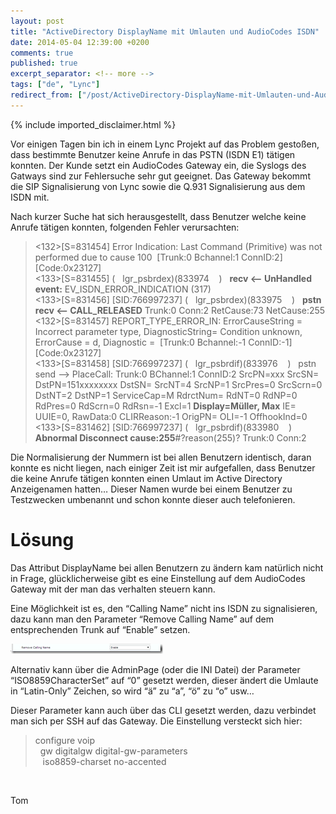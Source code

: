 ```yaml
---
layout: post
title: "ActiveDirectory DisplayName mit Umlauten und AudioCodes ISDN"
date: 2014-05-04 12:39:00 +0200
comments: true
published: true
excerpt_separator: <!-- more -->
tags: ["de", "Lync"]
redirect_from: ["/post/ActiveDirectory-DisplayName-mit-Umlauten-und-AudioCodes-ISDN", "/post/activedirectory-displayname-mit-umlauten-und-audiocodes-isdn"]
---
```

<!-- more -->
{% include imported_disclaimer.html %}
<p>Vor einigen Tagen bin ich in einem Lync Projekt auf das Problem gesto&szlig;en, dass bestimmte Benutzer keine Anrufe in das PSTN (ISDN E1) t&auml;tigen konnten. Der Kunde setzt ein AudioCodes Gateway ein, die Syslogs des Gatways sind zur Fehlersuche sehr gut geeignet. Das Gateway bekommt die SIP Signalisierung von Lync sowie die Q.931 Signalisierung aus dem ISDN mit.</p>
<p>Nach kurzer Suche hat sich herausgestellt, dass Benutzer welche keine Anrufe t&auml;tigen konnten, folgenden Fehler verursachten:</p>
<blockquote>
<p>&lt;132&gt;[S=831454] Error Indication: Last Command (Primitive) was not performed due to cause 100&nbsp; [Trunk:0 Bchannel:1 ConnID:2] [Code:0x23127] <br />&lt;133&gt;[S=831455] (&nbsp;&nbsp; lgr_psbrdex)(833974&nbsp;&nbsp;&nbsp; )&nbsp;&nbsp; <strong>recv &lt;-- UnHandled event:</strong> EV_ISDN_ERROR_INDICATION (317) <br />&lt;133&gt;[S=831456] [SID:766997237] (&nbsp;&nbsp; lgr_psbrdex)(833975&nbsp;&nbsp;&nbsp; )&nbsp;&nbsp; <strong>pstn recv &lt;-- CALL_RELEASED</strong> Trunk:0 Conn:2 RetCause:73 NetCause:255 <br />&lt;132&gt;[S=831457] REPORT_TYPE_ERROR_IN: ErrorCauseString = Incorrect parameter type, DiagnosticString= Condition unknown, ErrorCause = d, Diagnostic =&nbsp; [Trunk:0 Bchannel:-1 ConnID:-1] [Code:0x23127] <br />&lt;133&gt;[S=831458] [SID:766997237] (&nbsp;&nbsp; lgr_psbrdif)(833976&nbsp;&nbsp;&nbsp; )&nbsp;&nbsp; pstn send --&gt; PlaceCall: Trunk:0 BChannel:1 ConnID:2 SrcPN=xxx SrcSN= DstPN=151xxxxxxxx DstSN= SrcNT=4 SrcNP=1 SrcPres=0 SrcScrn=0 DstNT=2 DstNP=1 ServiceCap=M RdrctNum= RdNT=0 RdNP=0 RdPres=0 RdScrn=0 RdRsn=-1 Excl=1 <strong>Display=M&uuml;ller, Max</strong> IE= UUIE=0, RawData:0 CLIRReason:-1 OrigPN= OLI=-1 OffhookInd=0 <br />&lt;133&gt;[S=831462] [SID:766997237] (&nbsp;&nbsp; lgr_psbrdif)(833980&nbsp;&nbsp;&nbsp; )&nbsp;&nbsp; <strong>Abnormal Disconnect cause:255</strong>#?reason(255)? Trunk:0 Conn:2</p>
</blockquote>
<p>Die Normalisierung der Nummern ist bei allen Benutzern identisch, daran konnte es nicht liegen, nach einiger Zeit ist mir aufgefallen, dass Benutzer die keine Anrufe t&auml;tigen konnten einen Umlaut im Active Directory Anzeigenamen hatten&hellip; Dieser Namen wurde bei einem Benutzer zu Testzwecken umbenannt und schon konnte dieser auch telefonieren.</p>
<h1>L&ouml;sung</h1>
<p>Das Attribut DisplayName bei allen Benutzern zu &auml;ndern kam nat&uuml;rlich nicht in Frage, gl&uuml;cklicherweise gibt es eine Einstellung auf dem AudioCodes Gateway mit der man das verhalten steuern kann.</p>
<p>Eine M&ouml;glichkeit ist es, den &ldquo;Calling Name&rdquo; nicht ins ISDN zu signalisieren, dazu kann man den Parameter &ldquo;Remove Calling Name&rdquo; auf dem entsprechenden Trunk auf &ldquo;Enable&rdquo; setzen.</p>
<p><a href="/assets/image_630.png"><img style="display: inline; border: 0px;" title="image" src="/assets/image_thumb_628.png" alt="image" width="244" height="16" border="0" /></a></p>
<p>Alternativ kann &uuml;ber die AdminPage&nbsp;(oder&nbsp;die INI Datei)&nbsp;der Parameter &ldquo;ISO8859CharacterSet&rdquo; auf &ldquo;0&rdquo; gesetzt werden, dieser &auml;ndert die Umlaute in &ldquo;Latin-Only&rdquo; Zeichen, so wird &ldquo;&auml;&rdquo; zu &ldquo;a&rdquo;, &ldquo;&ouml;&rdquo; zu &ldquo;o&rdquo; usw&hellip;</p>
<p>Dieser Parameter kann auch &uuml;ber das CLI gesetzt werden, dazu verbindet man sich per SSH auf das Gateway. Die Einstellung&nbsp;versteckt&nbsp;sich hier:&nbsp;&nbsp;</p>
<blockquote>
<p>configure voip<br />&nbsp; gw digitalgw digital-gw-parameters<br />&nbsp;&nbsp; iso8859-charset no-accented</p>
</blockquote>
<p>&nbsp;</p>
<p>Tom</p>
